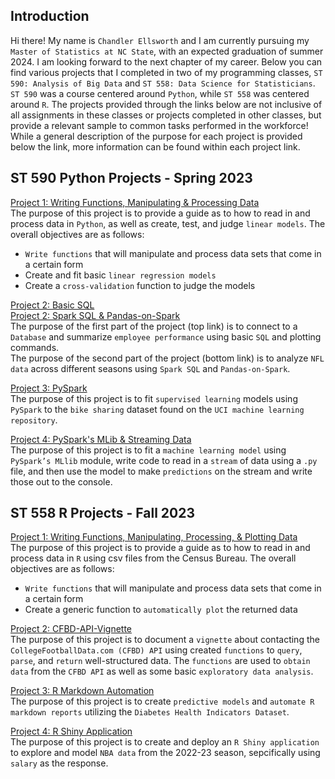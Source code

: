 ## Introduction

Hi there! My name is `Chandler Ellsworth` and I am currently pursuing my `Master of Statistics at NC State`, with an expected graduation of summer 2024. I am looking forward to the next chapter of my career. Below you can find various projects that I completed in two of my programming classes, `ST 590: Analysis of Big Data` and `ST 558: Data Science for Statisticians`. `ST 590` was a course centered around `Python`, while `ST 558` was centered around `R`. The projects provided through the links below are not inclusive of all assignments in these classes or projects completed in other classes, but provide a relevant sample to common tasks performed in the workforce! While a general description of the purpose for each project is provided below the link, more information can be found within each project link.

## ST 590 Python Projects - Spring 2023

[Project 1: Writing Functions, Manipulating & Processing Data](Project1FINAL.html)  
The purpose of this project is to provide a guide as to how to read in and process data in `Python`, as well as create, test, and judge `linear models`. The overall objectives are as follows:  
* `Write functions` that will manipulate and process data sets that come in a certain form  
* Create and fit basic `linear regression models`  
* Create a `cross-validation` function to judge the models  

[Project 2: Basic SQL](ST590-Project2Part2.html)  
[Project 2: Spark SQL & Pandas-on-Spark](ST590-Project2Part3.html)  
The purpose of the first part of the project (top link) is to connect to a `Database` and summarize `employee performance` using basic `SQL` and plotting commands.  
The purpose of the second part of the project (bottom link) is to analyze `NFL data` across different seasons using `Spark SQL` and `Pandas-on-Spark`.

[Project 3: PySpark](ST590-Project3.html)  
The purpose of this project is to fit `supervised learning` models using `PySpark` to the `bike sharing` dataset found on the `UCI machine learning repository`.

[Project 4: PySpark's MLib & Streaming Data](ST590-Project4.html)  
The purpose of this project is to fit a `machine learning model` using `PySpark’s MLlib` module, write code to read in a `stream` of data using a `.py` file, and then use the model to make `predictions` on the stream and write those out to the console.

## ST 558 R Projects - Fall 2023

[Project 1:  Writing Functions, Manipulating, Processing, & Plotting Data](Warren_Ellsworth_ST-558-Project-1.html)   
The purpose of this project is to provide a guide as to how to read in and process data in `R` using csv files from the Census Bureau. The overall objectives are as follows:  
* `Write functions` that will manipulate and process data sets that come in a certain form  
* Create a generic function to `automatically plot` the returned data  

[Project 2: CFBD-API-Vignette](ST558-Project-2.html)  
The purpose of this project is to document a `vignette` about contacting the `CollegeFootballData.com (CFBD) API` using created `functions` to `query`, `parse`, and `return` well-structured data. The `functions` are used to `obtain data` from the `CFBD API` as well as some basic `exploratory data analysis`.  

[Project 3: R Markdown Automation](https://ericwarren9.github.io/ST-558-Project-3/)  
The purpose of this project is to create `predictive models` and `automate R markdown reports` utilizing the `Diabetes Health Indicators Dataset`.  

[Project 4: R Shiny Application](https://chandlerells.shinyapps.io/st-558-final-project/)  
The purpose of this project is to create and deploy an `R Shiny application` to explore and model `NBA data` from the 2022-23 season, sepcifically using `salary` as the response.
